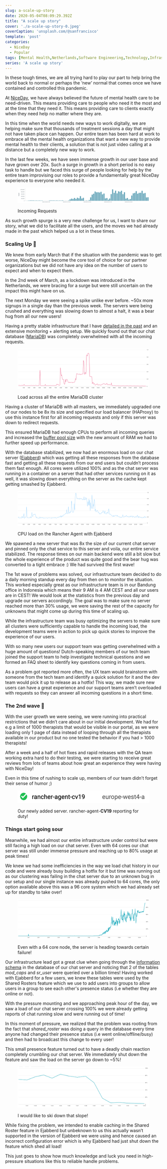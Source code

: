 ```yaml
---
slug: a-scale-up-story
date: 2020-05-04T08:09:29.392Z
title: "A scale up story"
cover: './a-scale-up-story-0.jpeg'
coverCaption: 'unsplash.com/@sanfrancisco'
template: 'post'
categories:
  - NiceDay
  - Popular
tags: [Mental Health,Netherlands,Software Engineering,Technology,Infrastructure]
series: 'A scale up story'
---
```


In these tough times, we are all trying hard to play our part to help bring the world back to normal or perhaps the ‘new’ normal that comes once we have contained and controlled this pandemic.

At [NiceDay](https://nicedaycoaching.com/), we have always believed the future of mental health care to be need-driven. This means providing care to people who need it the most and at the time that they need it. This means providing care to clients exactly when they need help no matter where they are.

In this time when the world needs new ways to work digitally, we are helping make sure that thousands of treatment sessions a day that might not have taken place can happen. Our entire team has been hard at work to embrace all the mental health organizations that want a new way to provide mental health to their clients, a solution that is not just video calling at a distance but a completely new way to work.

In the last few weeks, we have seen immense growth in our user base and have grown over 20x. Such a surge in growth in a short period is no easy task to handle but we faced this surge of people looking for help by the entire team improvising our roles to provide a fundamentally great NiceDay experience to everyone who needed it.

<figure className="wide-width-figure">

![](./a-scale-up-story-1.png)

<figcaption>Incoming Requests</figcaption></figure>

As such growth spurge is a very new challenge for us, I want to share our story, what we did to facilitate all the users, and the moves we had already made in the past which helped us a lot in these times.

### **Scaling Up 🚀**

We knew from early March that if the situation with the pandemic was to get worse, NiceDay might become the core tool of choice for our partner organizations but we did not have any idea on the number of users to expect and when to expect them.

In the 2nd week of March, as a lockdown was introduced in the Netherlands, we were bracing for a surge but were still uncertain on the impact this might have on us.

The next Monday we were seeing a spike unlike ever before. ~50x more signups in a single day than the previous week. The servers were being crushed and everything was slowing down to almost a halt, it was a bear hug from all our new users!

Having a pretty stable infrastructure that I have [detailed in the past](https://medium.com/sense-health/revamping-a-legacy-backend-1-1429a4ce77cb) and an extensive monitoring + alerting setup. We quickly found out that our chat database ([MariaDB](https://mariadb.org/)) was completely overwhelmed with all the incoming requests.

<figure className="wide-width-figure">

![](./a-scale-up-story-2.png)

<figcaption>Load across all the entire MariaDB cluster</figcaption></figure>

Having a cluster of MariaDB with all masters, we immediately upgraded one of our nodes to be 8x its size and specified our load balancer (HAProxy) to use this instance first for all incoming requests and only if this server was down to redirect requests.

This ensured MariaDB had enough CPUs to perform all incoming queries and increased the [buffer pool size](https://mariadb.com/kb/en/mariadb-memory-allocation/#what-is-the-buffer-pool) with the new amount of RAM we had to further speed up performance.

With the database stabilized, we now had an enormous load on our chat server ([Ejabberd](https://www.ejabberd.im/)) which was getting all these responses from the database fast and getting all these requests from our end users but couldn’t process them fast enough. All cores were utilized 100% and as the chat server was running in a container on a server that had other services running on it as well, it was slowing down everything on the server as the cache kept getting smashed by Ejabberd.

<figure className="wide-width-figure">

![](./a-scale-up-story-3.png)

<figcaption>CPU load on the Rancher Agent with Ejabberd</figcaption></figure>

We spawned a new server that was 8x the size of our current chat server and pinned only the chat service to this server and voila, our entire service stabilized. The response times on our main backend were still a bit slow but the whole experience of the product was quite good and the bear hug was converted to a tight embrace :) We had survived the first wave!

The 1st wave of problems was solved, our infrastructure team decided to do a daily morning standup every day from then on to monitor the situation. This worked especially great as our infrastructure team is in our Bandung office in Indonesia which means their 9 AM is 4 AM CEST and all our users are in CEST! We would look at the statistics from the previous day and upgrade our servers accordingly. The goal was to make sure no server reached more than 30% usage, we were saving the rest of the capacity for unknowns that might come up during this time of scaling up.

While the infrastructure team was busy optimizing the servers to make sure all clusters were sufficiently capable to handle the incoming load, the development teams were in action to pick up quick stories to improve the experience of our users.

With so many new users our support team was getting overwhelmed with a huge amount of questions! Dutch-speaking members of our tech team joined the support team to help investigate technical questions and we formed an FAQ sheet to identify key questions coming in from users.

As a problem got reported more often, the UX team would brainstorm with someone from the tech team and identify a quick solution for it and the dev team would pick it up to release as a hotfix! This way, we made sure new users can have a great experience and our support teams aren’t overloaded with requests so they can answer all incoming questions in a short time.

### **The 2nd wave 🌊**

With the user growth we were seeing, we were running into practical restrictions that we didn’t care about in our initial development. We had for e.g a limit of 1000 therapists that would be visible in our portal, as we were loading only 1 page of data instead of looping through all the therapists available in our product but no one tested the behavior if you had > 1000 therapists!

After a week and a half of hot fixes and rapid releases with the QA team working extra hard to do their testing, we were starting to receive great reviews from lots of teams about how great an experience they were having with NiceDay!

Even in this time of rushing to scale up, members of our team didn’t forget their sense of humor ;)

<figure>

![](./a-scale-up-story-4.png)

<figcaption>Our newly added server. rancher-agent-<b>CV19</b> reporting for duty!</figcaption></figure>

### **Things start going sour**

Meanwhile, we had almost our entire infrastructure under control but were still facing a high load on our chat server. Even with 64 cores our chat server was still under immense pressure and reaching up to 80% usage at peak times!

We knew we had some inefficiencies in the way we load chat history in our code and were already busy building a hotfix for it but time was running out as our clustering was failing in the chat server due to an unknown bug in our setup and our single instance was already pushed to 64 cores, the only option available above this was a 96 core system which we had already set up for standby to take over!

<figure className="wide-width-figure">

![](./a-scale-up-story-5.png)

<figcaption>Even with a 64 core node, the server is heading towards certain failure!</figcaption></figure>

Our infrastructure lead got a great clue when going through the [information schema](https://mariadb.com/kb/en/information-schema/) in the database of our chat server and noticing that 2 of the tables _mod_caps_ and _sr_user_ were queried over a billion times! Having worked with Ejabberd for a few users, we knew these tables were used by the Shared Rosters feature which we use to add users into groups to allow users in a group to see each other's presence status (i.e whether they are online or not).

With the pressure mounting and we approaching peak hour of the day, we saw a load of our chat server crossing 100% we were already getting reports of chat running slow and were running out of time!

In this moment of pressure, we realized that the problem was rooting from the fact that _shared_roster_ was doing a query in the database every time anyone had changed their presence status (i.e went online/offline/busy) and then had to broadcast this change to every user!

This small presence feature turned out to have a deadly chain reaction completely crumbling our chat server. We immediately shut down the feature and saw the load on the server go down to ~5%!

<figure className="wide-width-figure">

![](./a-scale-up-story-6.png)

<figcaption>I would like to ski down that slope!</figcaption></figure>

While fixing the problem, we intended to enable caching in the Shared Roster feature in Ejabberd but unbeknown to us this actually wasn’t supported in the version of Ejabberd we were using and hence caused an incorrect configuration error which is why Ejabberd had just shut down the feature which shed all load!

This just goes to show how much knowledge and luck you need in high-pressure situations like this to reliable handle problems.
  